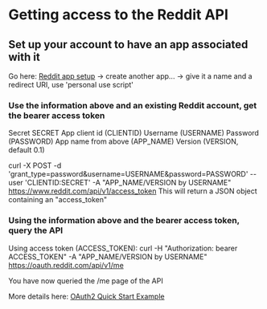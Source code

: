 # Getting access to the Reddit API

## Set up your account to have an app associated with it
Go here: [Reddit app setup](https://www.reddit.com/prefs/apps) ->
create another app... ->
give it a name and a redirect URI, use 'personal use script'

### Use the information above and an existing Reddit account, get the bearer access token
Secret SECRET
App client id (CLIENTID)
Username (USERNAME)
Password (PASSWORD)
App name from above (APP_NAME)
Version (VERSION, default 0.1)

curl -X POST -d 'grant_type=password&username=USERNAME&password=PASSWORD' --user 'CLIENTID:SECRET' -A "APP_NAME/VERSION by USERNAME" https://www.reddit.com/api/v1/access_token
This will return a JSON object containing an "access_token"


### Using the information above and the bearer access token, query the API
Using access token (ACCESS_TOKEN):
curl -H "Authorization: bearer ACCESS_TOKEN" -A "APP_NAME/VERSION by USERNAME" https://oauth.reddit.com/api/v1/me

You have now queried the /me page of the API

More details here:
[OAuth2 Quick Start Example](https://github.com/reddit-archive/reddit/wiki/OAuth2-Quick-Start-Example)
